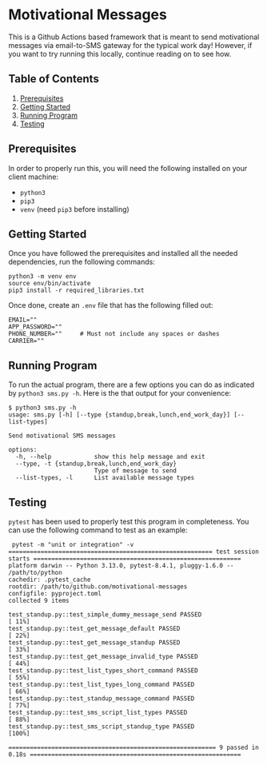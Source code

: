 # Motivational Messages
This is a Github Actions based framework that is meant to send motivational messages via email-to-SMS gateway for the typical work day! However, if you want to try running this locally, continue reading on to see how.

## Table of Contents
1. [Prerequisites](#Prerequisites)
2. [Getting Started](#Getting-Started)
3. [Running Program](#Running-Program)
4. [Testing](#Testing)

## Prerequisites
In order to properly run this, you will need the following installed on your client machine:

- `python3`
- `pip3`
- `venv` (need `pip3` before installing)

## Getting Started
Once you have followed the prerequisites and installed all the needed dependencies, run the following commands:

```
python3 -m venv env
source env/bin/activate
pip3 install -r required_libraries.txt
```

Once done, create an `.env` file that has the following filled out:

```
EMAIL=""
APP_PASSWORD=""
PHONE_NUMBER=""     # Must not include any spaces or dashes
CARRIER=""
```

## Running Program
To run the actual program, there are a few options you can do as indicated by `python3 sms.py -h`. Here is the that output for your convenience:

```
$ python3 sms.py -h
usage: sms.py [-h] [--type {standup,break,lunch,end_work_day}] [--list-types]

Send motivational SMS messages

options:
  -h, --help            show this help message and exit
  --type, -t {standup,break,lunch,end_work_day}
                        Type of message to send
  --list-types, -l      List available message types
```

## Testing
`pytest` has been used to properly test this program in completeness. You can use the following command to test as an example:

```
 pytest -m "unit or integration" -v
========================================================= test session starts ==========================================================
platform darwin -- Python 3.13.0, pytest-8.4.1, pluggy-1.6.0 -- /path/to/python
cachedir: .pytest_cache
rootdir: /path/to/github.com/motivational-messages
configfile: pyproject.toml
collected 9 items                                                                                                                      

test_standup.py::test_simple_dummy_message_send PASSED                                                                           [ 11%]
test_standup.py::test_get_message_default PASSED                                                                                 [ 22%]
test_standup.py::test_get_message_standup PASSED                                                                                 [ 33%]
test_standup.py::test_get_message_invalid_type PASSED                                                                            [ 44%]
test_standup.py::test_list_types_short_command PASSED                                                                            [ 55%]
test_standup.py::test_list_types_long_command PASSED                                                                             [ 66%]
test_standup.py::test_standup_message_command PASSED                                                                             [ 77%]
test_standup.py::test_sms_script_list_types PASSED                                                                               [ 88%]
test_standup.py::test_sms_script_standup_type PASSED                                                                             [100%]

========================================================== 9 passed in 0.18s ===========================================================
```